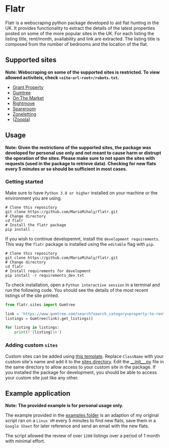 # Flatr

Flatr is a webscraping python package developed to aid flat hunting in the UK. It provides functionality to extract the details of the latest properties posted on some of the more popular sites in the UK. For each listing the listing title, rent/month, availability and link are extracted. The listing title is composed from the number of bedrooms and the location of the flat.

## Supported sites

**Note: Webscraping on some of the supported sites is restricted. To view allowed activiteis, check `<site-url-root>/robots.txt`.**

* <a href="https://www.grantproperty.com/tenants/properties/" target="_blank">Grant Property</a>
* <a href="https://www.gumtree.com/search?search_category=property-to-rent" target="_blank">Gumtree</a>
* <a href="https://www.onthemarket.com/to-rent/property/edinburgh/" target="_blank">On The Market</a>
* <a href="https://www.rightmove.co.uk/property-to-rent" target="_blank">Rightmove</a>
* <a href="https://www.spareroom.co.uk/flatshare/" target="_blank">Spareroom</a>
* <a href="https://zonegroup.co.uk/search-property/rent" target="_blank">Zoneletting</a>
* <a href="https://www.zoopla.co.uk/to-rent/" target="_blank">(Zoopla)</a>

## Usage

**Note: Given the restrictions of the supported sites, the package was developed for personal use only and not meant to cause harm or distrupt the operation of the sites. Please make sure to not spam the sites with requests (used in the package to retrieve data). Checking for new flats every 5 minutes or so should be sufficient in most cases.**

### Getting started

Make sure to have `Python 3.8 or higher` installed on your machine or the environment you are using.

```console
# Clone this repository
git clone https://github.com/MarioMihaly/flatr.git
# Change directory
cd flatr
# Install the flatr package
pip install .
```

If you wish to continue developemnt, install the `development requirements`. This way the `flatr` package is installed using the `editable` flag with `pip`.

```console
# Clone this repository
git clone https://github.com/MarioMihaly/flatr.git
# Change directory
cd flatr
# Install requirements for development
pip install -r requirements_dev.txt
```

To check installation, open a `Python interactive session` in a terminal and run the following code. You should see the details of the most recent listings of the site printed.

```python
from flatr.sites import Gumtree

link = 'https://www.gumtree.com/search?search_category=property-to-rent'
listings = Gumtree(link).get_listings()

for listing in listings:
    print(f'{listing}\n')
```

### Adding custom `sites`

Custom sites can be added using [this template](./templates/site_temp.py). Replace `ClassName` with your custom site's name and add it to the [sites directory](./src/flatr/sites/). Edit the [\_\_init\_\_.py](./src/flatr/sites/__init__.py) file in the same directory to allow access to your custom site in the package. If you installed the package for development, you should be able to access your custom site just like any other.

## Example application

**Note: The provided example is for personal usage only.**

The example provided in the [examples folder](./examples/) is an adaption of my original script ran on a `Linux VM` every 5 minutes to find new flats, save them in a `Google Sheet` for later reference and send an email with the new flats.

The script allowed the review of over `1200` listings over a period of 1 month with minimal effort.
